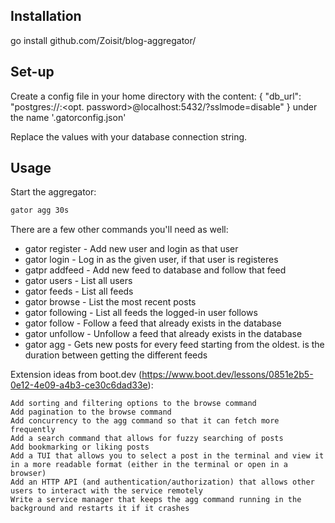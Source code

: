 ## Installation
go install github.com/Zoisit/blog-aggregator/

## Set-up
Create a config file in your home directory with the content:
{
  "db_url": "postgres://<username>:<opt. password>@localhost:5432/<database>?sslmode=disable"
}
under the name '.gatorconfig.json'

Replace the values with your database connection string.

## Usage

Start the aggregator:

```bash
gator agg 30s
```

There are a few other commands you'll need as well:
- gator register <username> - Add new user and login as that user
- gator login <username> - Log in as the given user, if that user is registeres
- gatpr addfeed <url> - Add new feed to database and follow that feed
- gator users - List all users
- gator feeds - List all feeds
- gator browse <limit> - List the <limit> most recent posts
- gator following - List all feeds the logged-in user follows
- gator follow <url> - Follow a feed that already exists in the database
- gator unfollow <url> - Unfollow a feed that already exists in the database
- gator agg <time> - Gets new posts for every feed starting from the oldest. <time> is the duration between getting the different feeds


Extension ideas from boot.dev (https://www.boot.dev/lessons/0851e2b5-0e12-4e09-a4b3-ce30c6dad33e):

    Add sorting and filtering options to the browse command
    Add pagination to the browse command
    Add concurrency to the agg command so that it can fetch more frequently
    Add a search command that allows for fuzzy searching of posts
    Add bookmarking or liking posts
    Add a TUI that allows you to select a post in the terminal and view it in a more readable format (either in the terminal or open in a browser)
    Add an HTTP API (and authentication/authorization) that allows other users to interact with the service remotely
    Write a service manager that keeps the agg command running in the background and restarts it if it crashes
